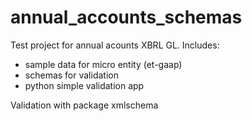 # annual_accounts_schemas

Test project for annual acounts XBRL GL. 
Includes:
- sample data for micro entity (et-gaap)
- schemas for validation
- python simple validation app

Validation with package xmlschema
